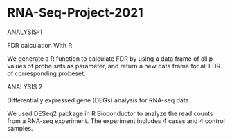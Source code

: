 # RNA-Seq-Project-2021

ANALYSIS-1

FDR calculation With R

We generate a R function to calculate FDR by using a data frame of all p-values of probe sets as parameter, and return a new data frame for all FDR of corresponding probeset.

ANALYSIS 2

Differentially expressed gene (DEGs) analysis for RNA-seq data.

We used DESeq2 package in R Bioconductor to analyze the read counts from a RNA-seq experiment. The experiment includes 4 cases and 4 control samples. 
